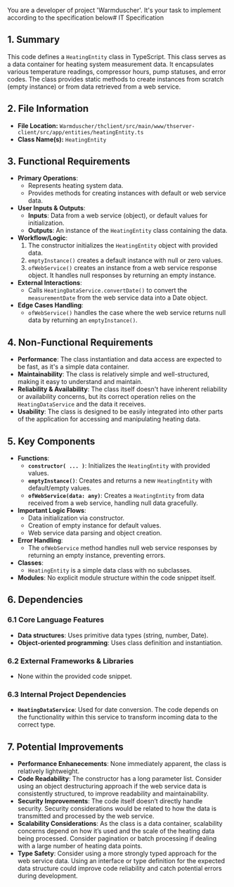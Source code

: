 You are a developer of project 'Warmduscher'. It's your task to implement according to the specification below# IT Specification

## 1. Summary

This code defines a `HeatingEntity` class in TypeScript. This class serves as a data container for heating system measurement data. It encapsulates various temperature readings, compressor hours, pump statuses, and error codes. The class provides static methods to create instances from scratch (empty instance) or from data retrieved from a web service.

## 2. File Information

- **File Location:** `Warmduscher/thclient/src/main/www/thserver-client/src/app/entities/heatingEntity.ts`
- **Class Name(s):** `HeatingEntity`

## 3. Functional Requirements

- **Primary Operations**:
    - Represents heating system data.
    - Provides methods for creating instances with default or web service data.
- **User Inputs & Outputs**:
    - **Inputs**: Data from a web service (object), or default values for initialization.
    - **Outputs**: An instance of the `HeatingEntity` class containing the data.
- **Workflow/Logic**:
    1. The constructor initializes the `HeatingEntity` object with provided data.
    2. `emptyInstance()` creates a default instance with null or zero values.
    3. `ofWebService()` creates an instance from a web service response object. It handles null responses by returning an empty instance.
- **External Interactions**:
    - Calls `HeatingDataService.convertDate()` to convert the `measurementDate` from the web service data into a Date object.
- **Edge Cases Handling**:
    - `ofWebService()` handles the case where the web service returns null data by returning an `emptyInstance()`.

## 4. Non-Functional Requirements

- **Performance**:  The class instantiation and data access are expected to be fast, as it's a simple data container.
- **Maintainability**: The class is relatively simple and well-structured, making it easy to understand and maintain.
- **Reliability & Availability**:  The class itself doesn't have inherent reliability or availability concerns, but its correct operation relies on the `HeatingDataService` and the data it receives.
- **Usability**: The class is designed to be easily integrated into other parts of the application for accessing and manipulating heating data.

## 5. Key Components

- **Functions**:
    - **`constructor( ... )`**: Initializes the `HeatingEntity` with provided values.
    - **`emptyInstance()`**: Creates and returns a new `HeatingEntity` with default/empty values.
    - **`ofWebService(data: any)`**: Creates a `HeatingEntity` from data received from a web service, handling null data gracefully.
- **Important Logic Flows**:
    - Data initialization via constructor.
    - Creation of empty instance for default values.
    - Web service data parsing and object creation.
- **Error Handling**:
    - The `ofWebService` method handles null web service responses by returning an empty instance, preventing errors.
- **Classes**:
    - `HeatingEntity` is a simple data class with no subclasses.
- **Modules**: No explicit module structure within the code snippet itself.

## 6. Dependencies

### 6.1 Core Language Features

- **Data structures**: Uses primitive data types (string, number, Date).
- **Object-oriented programming**: Uses class definition and instantiation.

### 6.2 External Frameworks & Libraries

- None within the provided code snippet.

### 6.3 Internal Project Dependencies

- **`HeatingDataService`**:  Used for date conversion.  The code depends on the functionality within this service to transform incoming data to the correct type.

## 7. Potential Improvements

- **Performance Enhanecements**: None immediately apparent, the class is relatively lightweight.
- **Code Readability**: The constructor has a long parameter list. Consider using an object destructuring approach if the web service data is consistently structured, to improve readability and maintainability.
- **Security Improvements**:  The code itself doesn’t directly handle security. Security considerations would be related to how the data is transmitted and processed by the web service.
- **Scalability Considerations**:  As the class is a data container, scalability concerns depend on how it’s used and the scale of the heating data being processed. Consider pagination or batch processing if dealing with a large number of heating data points.
- **Type Safety**: Consider using a more strongly typed approach for the web service data. Using an interface or type definition for the expected data structure could improve code reliability and catch potential errors during development.